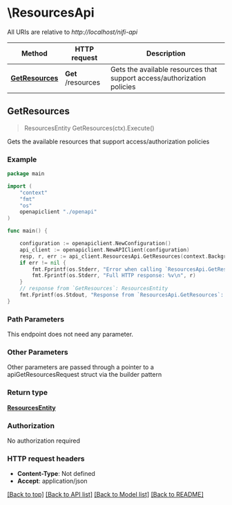 # \ResourcesApi

All URIs are relative to *http://localhost/nifi-api*

Method | HTTP request | Description
------------- | ------------- | -------------
[**GetResources**](ResourcesApi.md#GetResources) | **Get** /resources | Gets the available resources that support access/authorization policies



## GetResources

> ResourcesEntity GetResources(ctx).Execute()

Gets the available resources that support access/authorization policies

### Example

```go
package main

import (
    "context"
    "fmt"
    "os"
    openapiclient "./openapi"
)

func main() {

    configuration := openapiclient.NewConfiguration()
    api_client := openapiclient.NewAPIClient(configuration)
    resp, r, err := api_client.ResourcesApi.GetResources(context.Background()).Execute()
    if err != nil {
        fmt.Fprintf(os.Stderr, "Error when calling `ResourcesApi.GetResources``: %v\n", err)
        fmt.Fprintf(os.Stderr, "Full HTTP response: %v\n", r)
    }
    // response from `GetResources`: ResourcesEntity
    fmt.Fprintf(os.Stdout, "Response from `ResourcesApi.GetResources`: %v\n", resp)
}
```

### Path Parameters

This endpoint does not need any parameter.

### Other Parameters

Other parameters are passed through a pointer to a apiGetResourcesRequest struct via the builder pattern


### Return type

[**ResourcesEntity**](ResourcesEntity.md)

### Authorization

No authorization required

### HTTP request headers

- **Content-Type**: Not defined
- **Accept**: application/json

[[Back to top]](#) [[Back to API list]](../README.md#documentation-for-api-endpoints)
[[Back to Model list]](../README.md#documentation-for-models)
[[Back to README]](../README.md)

